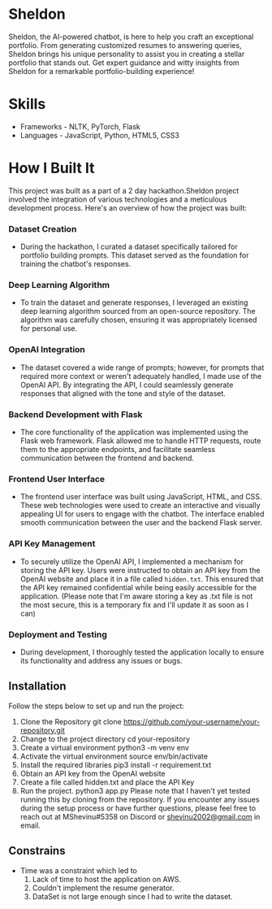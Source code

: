 # Sheldon
Sheldon, the AI-powered chatbot, is here to help you craft an exceptional portfolio. From generating customized resumes to answering queries, Sheldon brings his unique personality to assist you in creating a stellar portfolio that stands out. Get expert guidance and witty insights from Sheldon for a remarkable portfolio-building experience!

# Skills
- Frameworks - NLTK, PyTorch, Flask
- Languages  - JavaScript, Python, HTML5, CSS3

# How I Built It

This project was built as a part of a 2 day hackathon.Sheldon project involved the integration of various technologies and a meticulous development process. Here's an overview of how the project was built:

### Dataset Creation
- During the hackathon, I curated a dataset specifically tailored for portfolio building prompts. This dataset served as the foundation for training the chatbot's responses.

### Deep Learning Algorithm
- To train the dataset and generate responses, I leveraged an existing deep learning algorithm sourced from an open-source repository. The algorithm was carefully chosen, ensuring it was appropriately licensed for personal use.

### OpenAI Integration
- The dataset covered a wide range of prompts; however, for prompts that required more context or weren't adequately handled, I made use of the OpenAI API. By integrating the API, I could seamlessly generate responses that aligned with the tone and style of the dataset.

### Backend Development with Flask
- The core functionality of the application was implemented using the Flask web framework. Flask allowed me to handle HTTP requests, route them to the appropriate endpoints, and facilitate seamless communication between the frontend and backend.

### Frontend User Interface
- The frontend user interface was built using JavaScript, HTML, and CSS. These web technologies were used to create an interactive and visually appealing UI for users to engage with the chatbot. The interface enabled smooth communication between the user and the backend Flask server.

### API Key Management
- To securely utilize the OpenAI API, I implemented a mechanism for storing the API key. Users were instructed to obtain an API key from the OpenAI website and place it in a file called `hidden.txt`. This ensured that the API key remained confidential while being easily accessible for the application. (Please note that I'm aware storing a key as .txt file is not the most secure, this is a temporary fix and I'll update it as soon as I can)

### Deployment and Testing
- During development, I thoroughly tested the application locally to ensure its functionality and address any issues or bugs.


## Installation
Follow the steps below to set up and run the project:
1. Clone the Repository
    git clone https://github.com/your-username/your-repository.git
2. Change to the project directory
    cd your-repository
3. Create a virtual environment
    python3 -m venv env
4. Activate the virtual environment
    source env/bin/activate
5. Install the required libraries
    pip3 install -r requirement.txt
6. Obtain an API key from the OpenAI website
7. Create a file called hidden.txt and place the API Key
8. Run the project. 
    python3 app.py
Please note that I haven't yet tested running this by cloning from the repository. If you encounter any issues during the setup process or have further questions, please feel free to reach out at MShevinu#5358 on Discord or shevinu2002@gmail.com in email.

## Constrains
- Time was a constraint which led to
  1. Lack of time to host the application on AWS.
  2. Couldn't implement the resume generator.
  3. DataSet is not large enough since I had to write the dataset.
